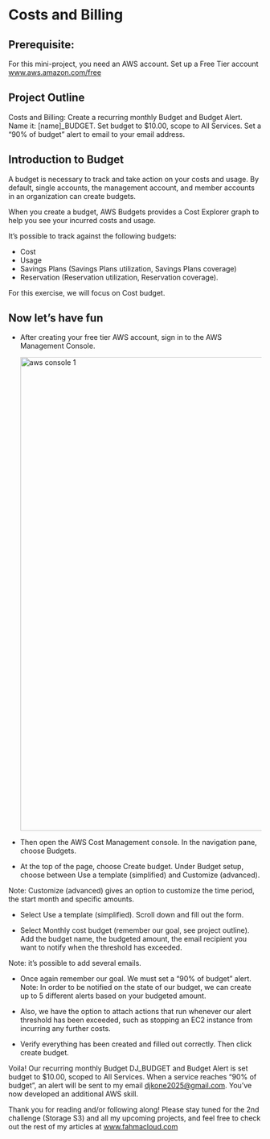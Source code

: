 # Costs and Billing

## Prerequisite:

For this mini-project, you need an AWS account. Set up a Free Tier account www.aws.amazon.com/free

## Project Outline

Costs and Billing: Create a recurring monthly Budget and Budget Alert. Name it: [name]_BUDGET. Set budget to $10.00, scope to All Services. Set a “90% of budget” alert to email to your email address.

## Introduction to Budget
A budget is necessary to track and take action on your costs and usage. By default, single accounts, the management account, and member accounts in an organization can create budgets.

When you create a budget, AWS Budgets provides a Cost Explorer graph to help you see your incurred costs and usage.

It’s possible to track against the following budgets:

- Cost
- Usage
- Savings Plans (Savings Plans utilization, Savings Plans coverage)
- Reservation (Reservation utilization, Reservation coverage).
  
For this exercise, we will focus on Cost budget.

## Now let’s have fun

- After creating your free tier AWS account, sign in to the AWS Management Console.

  <img width="941" alt="aws console 1" src="https://github.com/djcloudking/aws-skills-challenges/assets/122766532/b660dfb4-5d66-4b95-8131-3306525cca19">


- Then open the AWS Cost Management console. In the navigation pane, choose Budgets.

- At the top of the page, choose Create budget. Under Budget setup, choose between Use a template (simplified) and Customize (advanced).

Note: Customize (advanced) gives an option to customize the time period, the start month and specific amounts.

- Select Use a template (simplified). Scroll down and fill out the form.

- Select Monthly cost budget (remember our goal, see project outline).
Add the budget name, the budgeted amount, the email recipient you want to notify when the threshold has exceeded.

Note: it’s possible to add several emails.


- Once again remember our goal. We must set a “90% of budget” alert.
Note: In order to be notified on the state of our budget, we can create up to 5 different alerts based on your budgeted amount.


- Also, we have the option to attach actions that run whenever our alert threshold has been exceeded, such as stopping an EC2 instance from incurring any further costs.

- Verify everything has been created and filled out correctly. Then click create budget.

Voila! Our recurring monthly Budget DJ_BUDGET and Budget Alert is set budget to $10.00, scoped to All Services. When a service reaches “90% of budget”, an alert will be sent to my email djkone2025@gmail.com. You’ve now developed an additional AWS skill.

Thank you for reading and/or following along! Please stay tuned for the 2nd challenge (Storage S3) and all my upcoming projects, and feel free to check out the rest of my articles at www.fahmacloud.com
